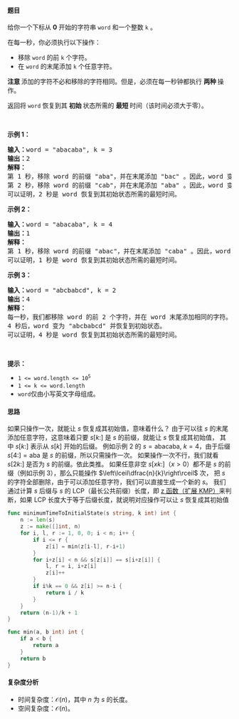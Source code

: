 #### 题目

<p>给你一个下标从 <strong>0</strong> 开始的字符串 <code>word</code> 和一个整数 <code>k</code> 。</p>

<p>在每一秒，你必须执行以下操作：</p>

<ul>
	<li>移除 <code>word</code> 的前 <code>k</code> 个字符。</li>
	<li>在 <code>word</code> 的末尾添加 <code>k</code> 个任意字符。</li>
</ul>

<p><strong>注意 </strong>添加的字符不必和移除的字符相同。但是，必须在每一秒钟都执行 <strong>两种 </strong>操作。</p>

<p>返回将 <code>word</code> 恢复到其 <strong>初始 </strong>状态所需的 <strong>最短 </strong>时间（该时间必须大于零）。</p>

<p> </p>

<p><strong class="example">示例 1：</strong></p>

<pre>
<strong>输入：</strong>word = "abacaba", k = 3
<strong>输出：</strong>2
<strong>解释：</strong>
第 1 秒，移除 word 的前缀 "aba"，并在末尾添加 "bac" 。因此，word 变为 "cababac"。
第 2 秒，移除 word 的前缀 "cab"，并在末尾添加 "aba" 。因此，word 变为 "abacaba" 并恢复到始状态。
可以证明，2 秒是 word 恢复到其初始状态所需的最短时间。
</pre>

<p><strong class="example">示例 2：</strong></p>

<pre>
<strong>输入：</strong>word = "abacaba", k = 4
<strong>输出：</strong>1
<strong>解释：
</strong>第 1 秒，移除 word 的前缀 "abac"，并在末尾添加 "caba" 。因此，word 变为 "abacaba" 并恢复到初始状态。
可以证明，1 秒是 word 恢复到其初始状态所需的最短时间。
</pre>

<p><strong class="example">示例 3：</strong></p>

<pre>
<strong>输入：</strong>word = "abcbabcd", k = 2
<strong>输出：</strong>4
<strong>解释：</strong>
每一秒，我们都移除 word 的前 2 个字符，并在 word 末尾添加相同的字符。
4 秒后，word 变为 "abcbabcd" 并恢复到初始状态。
可以证明，4 秒是 word 恢复到其初始状态所需的最短时间。
</pre>

<p> </p>

<p><strong>提示：</strong></p>

<ul>
	<li><code>1 <= word.length <= 10<sup>5</sup> </code></li>
	<li><code>1 <= k <= word.length</code></li>
	<li><code>word</code>仅由小写英文字母组成。</li>
</ul>

#### 思路

如果只操作一次，就能让 $s$ 恢复成其初始值，意味着什么？
由于可以往 $s$ 的末尾添加任意字符，这意味着只要 $s[k:]$ 是 $s$ 的前缀，就能让 $s$ 恢复成其初始值，
其中 $s[k:]$ 表示从 $s[k]$ 开始的后缀。
例如示例 2 的 $s=\text{abacaba},\ k=4$，由于后缀 $s[4:]=\text{aba}$ 是 $s$ 的前缀，所以只需操作一次。
如果操作一次不行，我们就看 $s[2k:]$ 是否为 $s$ 的前缀。依此类推。
如果任意非空 $s[xk:]$（$x>0$）都不是 $s$ 的前缀（例如示例 3），那么只能操作 $\left\lceil\dfrac{n}{k}\right\rceil$ 次，
把 $s$ 的字符全部删除，由于可以添加任意字符，我们可以直接生成一个新的 $s$。
我们通过计算 $s$ 后缀与 $s$ 的 LCP（最长公共前缀）长度，即 [z 函数（扩展 KMP）](https://oi-wiki.org/string/z-func/)来判断，如果 LCP 长度大于等于后缀长度，就说明对应操作可以让 $s$ 恢复成其初始值

```go [sol]
func minimumTimeToInitialState(s string, k int) int {
	n := len(s)
	z := make([]int, n)
	for i, l, r := 1, 0, 0; i < n; i++ {
		if i <= r {
			z[i] = min(z[i-l], r-i+1)
		}
		for i+z[i] < n && s[z[i]] == s[i+z[i]] {
			l, r = i, i+z[i]
			z[i]++
		}
		if i%k == 0 && z[i] >= n-i {
			return i / k
		}
	}
	return (n-1)/k + 1
}

func min(a, b int) int {
	if a < b {
		return a
	}
	return b
}
```

#### 复杂度分析

- 时间复杂度：$\mathcal{O}(n)$，其中 $n$ 为 $\textit{s}$ 的长度。
- 空间复杂度：$\mathcal{O}(n)$。
